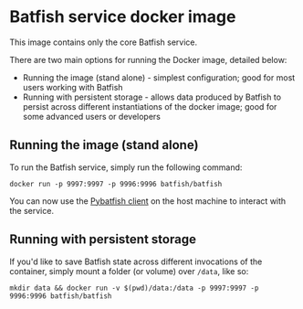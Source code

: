 # Batfish service docker image

This image contains only the core Batfish service.

There are two main options for running the Docker image, detailed below:
* Running the image (stand alone) - simplest configuration; good for most users working with Batfish
* Running with persistent storage - allows data produced by Batfish to persist across different instantiations of the docker image; good for some advanced users or developers

## Running the image (stand alone)

To run the Batfish service, simply run the following command:

`docker run -p 9997:9997 -p 9996:9996 batfish/batfish`

You can now use the [Pybatfish client](https://github.com/batfish/pybatfish) on the host machine to interact with the service.

## Running with persistent storage

If you'd like to save Batfish state across different invocations of the container, simply mount a folder (or volume) over `/data`, like so:

`mkdir data && docker run -v $(pwd)/data:/data -p 9997:9997 -p 9996:9996 batfish/batfish`
